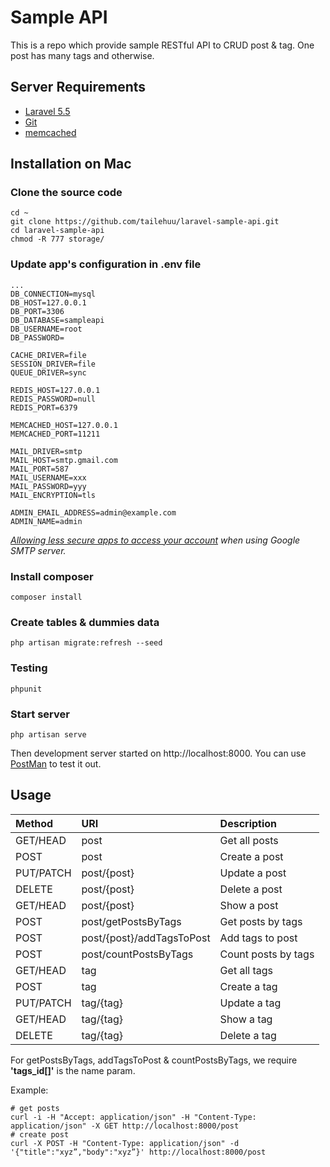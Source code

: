 # Sample API

This is a repo which provide sample RESTful API to CRUD post & tag. One post has many tags and otherwise.

## Server Requirements

* [Laravel 5.5](https://laravel.com/docs/5.2)
* [Git](https://git-scm.com/book/en/v2/Getting-Started-Installing-Git)
* [memcached](http://memcached.org/)

## Installation on Mac
### Clone the source code
```
cd ~
git clone https://github.com/tailehuu/laravel-sample-api.git
cd laravel-sample-api
chmod -R 777 storage/
```
### Update app's configuration in __.env__ file
```
...
DB_CONNECTION=mysql
DB_HOST=127.0.0.1
DB_PORT=3306
DB_DATABASE=sampleapi
DB_USERNAME=root
DB_PASSWORD=

CACHE_DRIVER=file
SESSION_DRIVER=file
QUEUE_DRIVER=sync

REDIS_HOST=127.0.0.1
REDIS_PASSWORD=null
REDIS_PORT=6379

MEMCACHED_HOST=127.0.0.1
MEMCACHED_PORT=11211

MAIL_DRIVER=smtp
MAIL_HOST=smtp.gmail.com
MAIL_PORT=587
MAIL_USERNAME=xxx
MAIL_PASSWORD=yyy
MAIL_ENCRYPTION=tls

ADMIN_EMAIL_ADDRESS=admin@example.com
ADMIN_NAME=admin
```
*[Allowing less secure apps to access your account](https://support.google.com/accounts/answer/6010255?hl=en) when using Google SMTP server.*

### Install composer
```
composer install
```   
### Create tables & dummies data
```
php artisan migrate:refresh --seed
```
### Testing
```
phpunit
```
### Start server
```
php artisan serve
```
Then development server started on http://localhost:8000. You can use [PostMan](https://chrome.google.com/webstore/detail/postman/fhbjgbiflinjbdggehcddcbncdddomop?hl=en) to test it out. 

## Usage


| Method    | URI                       |  Description  |
|:----------|:--------------------------|:--------------|
| GET/HEAD  | post                      | Get all posts |
| POST      | post                      | Create a post |
| PUT/PATCH | post/{post}               | Update a post |
| DELETE    | post/{post}               | Delete a post |
| GET/HEAD  | post/{post}               | Show a post   |
| POST      | post/getPostsByTags       | Get posts by tags   |
| POST      | post/{post}/addTagsToPost | Add tags to post    |
| POST      | post/countPostsByTags     | Count posts by tags |
| GET/HEAD  | tag                       | Get all tags  |
| POST      | tag                       | Create a tag  |
| PUT/PATCH | tag/{tag}                 | Update a tag  |
| GET/HEAD  | tag/{tag}                 | Show a tag    |
| DELETE    | tag/{tag}                 | Delete a tag  |

For getPostsByTags, addTagsToPost & countPostsByTags, we require **'tags_id[]'** is the name param.

Example:
```
# get posts
curl -i -H "Accept: application/json" -H "Content-Type: application/json" -X GET http://localhost:8000/post
# create post
curl -X POST -H "Content-Type: application/json" -d '{"title":"xyz”,"body":"xyz”}' http://localhost:8000/post
```